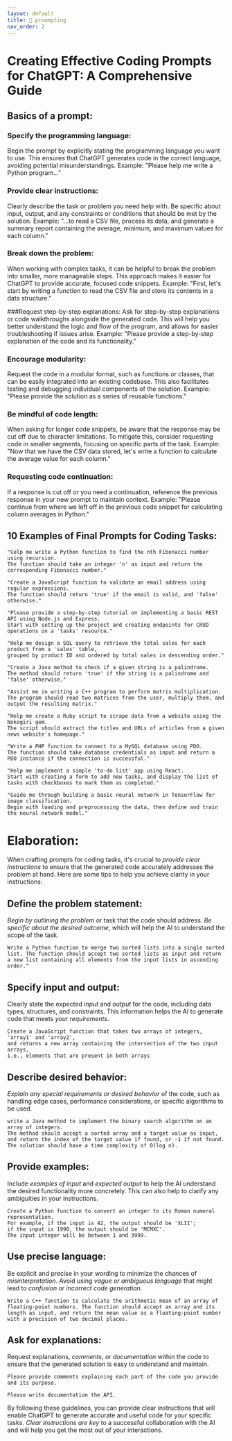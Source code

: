 ```yaml
---
layout: default
title: 🧠 proompting
nav_order: 2
---
```


# Creating Effective Coding Prompts for ChatGPT: A Comprehensive Guide

## Basics of a prompt:

### Specify the programming language:
Begin the prompt by explicitly stating the programming language you want to use. This ensures that ChatGPT generates code in the correct language, avoiding potential misunderstandings.
Example: "Please help me write a Python program..."

### Provide clear instructions:
Clearly describe the task or problem you need help with. Be specific about input, output, and any constraints or conditions that should be met by the solution.
Example: "...to read a CSV file, process its data, and generate a summary report containing the average, minimum, and maximum values for each column."

### Break down the problem:
When working with complex tasks, it can be helpful to break the problem into smaller, more manageable steps. This approach makes it easier for ChatGPT to provide accurate, focused code snippets.
Example: "First, let's start by writing a function to read the CSV file and store its contents in a data structure."

###Request step-by-step explanations:
Ask for step-by-step explanations or code walkthroughs alongside the generated code. This will help you better understand the logic and flow of the program, and allows for easier troubleshooting if issues arise.
Example: "Please provide a step-by-step explanation of the code and its functionality."

### Encourage modularity:
Request the code in a modular format, such as functions or classes, that can be easily integrated into an existing codebase. This also facilitates testing and debugging individual components of the solution.
Example: "Please provide the solution as a series of reusable functions."

### Be mindful of code length:
When asking for longer code snippets, be aware that the response may be cut off due to character limitations. To mitigate this, consider requesting code in smaller segments, focusing on specific parts of the task.
Example: "Now that we have the CSV data stored, let's write a function to calculate the average value for each column."

### Requesting code continuation:
If a response is cut off or you need a continuation, reference the previous response in your new prompt to maintain context.
Example: "Please continue from where we left off in the previous code snippet for calculating column averages in Python."



## 10 Examples of Final Prompts for Coding Tasks:

```
"Celp me write a Python function to find the nth Fibonacci number using recursion. 
The function should take an integer 'n' as input and return the corresponding Fibonacci number."
```

```
"Create a JavaScript function to validate an email address using regular expressions. 
The function should return 'true' if the email is valid, and 'false' otherwise."
```

```
"Please provide a step-by-step tutorial on implementing a basic REST API using Node.js and Express. 
Start with setting up the project and creating endpoints for CRUD operations on a 'tasks' resource."
```

```
"Help me design a SQL query to retrieve the total sales for each product from a 'sales' table,
grouped by product ID and ordered by total sales in descending order."
```

```
"Create a Java method to check if a given string is a palindrome. 
The method should return 'true' if the string is a palindrome and 'false' otherwise."
```

```
"Assist me in writing a C++ program to perform matrix multiplication. 
The program should read two matrices from the user, multiply them, and output the resulting matrix."
```

```
"Help me create a Ruby script to scrape data from a website using the Nokogiri gem. 
The script should extract the titles and URLs of articles from a given news website's homepage."
```

```
"Write a PHP function to connect to a MySQL database using PDO. 
The function should take database credentials as input and return a PDO instance if the connection is successful."
```

```
"Help me implement a simple 'to-do list' app using React. 
Start with creating a form to add new tasks, and display the list of tasks with checkboxes to mark them as completed."
```

```
"Guide me through building a basic neural network in TensorFlow for image classification. 
Begin with loading and preprocessing the data, then define and train the neural network model."
```


# Elaboration:

When crafting prompts for coding tasks, it's crucial to *provide clear instructions* to ensure that the generated code accurately addresses the problem at hand. Here are some tips to help you achieve clarity in your instructions:

## Define the problem statement:
*Begin by outlining the problem* or task that the code should address. 
*Be specific about the desired outcome*, which will help the AI to understand the scope of the task.

```
Write a Python function to merge two sorted lists into a single sorted list. The function should accept two sorted lists as input and return a new list containing all elements from the input lists in ascending order."
```


## Specify input and output:
Clearly state the expected *input* and *output* for the code, including data types, structures, and constraints. 
This information helps the AI to generate code that meets *your requirements*.

```
Create a JavaScript function that takes two arrays of integers, 'array1' and 'array2',
and returns a new array containing the intersection of the two input arrays, 
i.e., elements that are present in both arrays
```


## Describe desired behavior:
*Explain any special requirements or desired behavior* of the code, such as handling edge cases, performance considerations, or specific algorithms to be used.

```
write a Java method to implement the binary search algorithm on an array of integers.
The method should accept a sorted array and a target value as input,
and return the index of the target value if found, or -1 if not found.
The solution should have a time complexity of O(log n).
```


## Provide examples:
Include *examples of input* and *expected output* to help the AI understand the desired functionality more concretely. 
This can also help to clarify any ambiguities in your instructions.

```
Create a Python function to convert an integer to its Roman numeral representation.
For example, if the input is 42, the output should be 'XLII';
if the input is 1990, the output should be 'MCMXC'.
The input integer will be between 1 and 3999.
```


## Use precise language:
Be explicit and precise in your wording to minimize the chances of *misinterpretation*. 
Avoid using *vague or ambiguous language* that might lead to *confusion* or *incorrect code generation*.

```
Write a C++ function to calculate the arithmetic mean of an array of floating-point numbers. The function should accept an array and its length as input, and return the mean value as a floating-point number with a precision of two decimal places.
```


## Ask for explanations:
Request explanations, *comments*, or *documentation* within the code to ensure that the generated solution is easy to understand and maintain.

```
Please provide comments explaining each part of the code you provide and its purpose.
```

```
Please write documentation the API.
```

By following these guidelines, you can provide clear instructions that will enable ChatGPT to generate accurate and useful code for your specific tasks.
*Clear instructions are key* to a successful collaboration with the AI and will help you get the most out of your interactions.



